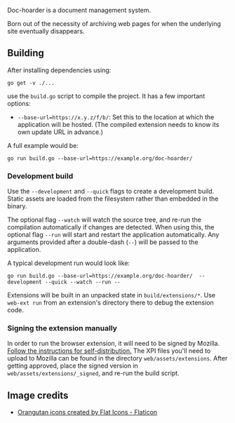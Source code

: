 Doc-hoarder is a document management system.

Born out of the necessity of archiving web pages for when the underlying site eventually disappears.


Building
--------
After installing dependencies using:
```
go get -v ./...
```
use the `build.go` script to compile the project. It has a few important options:

* `--base-url=https://x.y.z/f/b/`: Set this to the location at which the application will be hosted. (The compiled extension needs to know its own update URL in advance.)

A full example would be:

```
go run build.go --base-url=https://example.org/doc-hoarder/
```

### Development build
Use the `--development` and `--quick` flags to create a development build. Static assets are loaded from the filesystem rather than embedded in the binary.

The optional flag `--watch` will watch the source tree, and re-run the compilation automatically if changes are detected. When using this, the optional flag `--run` will start and restart the application automatically. Any arguments provided after a double-dash (`--`) will be passed to the application.

A typical development run would look like:
```
go run build.go --base-url=https://example.org/doc-hoarder/  --development --quick --watch --run --
```

Extensions will be built in an unpacked state in `build/extensions/*`. Use `web-ext run` from an extension's directory there to debug the extension code.

### Signing the extension manually
In order to run the browser extension, it will need to be signed by Mozilla. [Follow the instructions for self-distribution.](https://extensionworkshop.com/documentation/publish/submitting-an-add-on/#self-distribution)
The XPI files you'll need to upload to Mozilla can be found in the directory `web/assets/extensions`. After getting approved, place the signed version in `web/assets/extensions/_signed`, and re-run the build script.

Image credits
-------------
* [Orangutan icons created by Flat Icons - Flaticon](https://www.flaticon.com/free-icons/orangutan)
